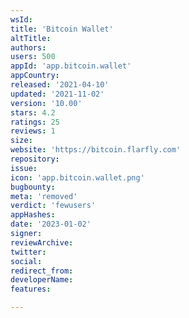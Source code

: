 ```yaml
---
wsId: 
title: 'Bitcoin Wallet'
altTitle: 
authors: 
users: 500
appId: 'app.bitcoin.wallet'
appCountry: 
released: '2021-04-10'
updated: '2021-11-02'
version: '10.00'
stars: 4.2
ratings: 25
reviews: 1
size: 
website: 'https://bitcoin.flarfly.com'
repository: 
issue: 
icon: 'app.bitcoin.wallet.png'
bugbounty: 
meta: 'removed'
verdict: 'fewusers'
appHashes: 
date: '2023-01-02'
signer: 
reviewArchive: 
twitter: 
social: 
redirect_from: 
developerName: 
features: 

---
```


